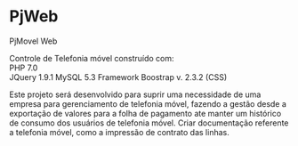 # PjWeb
PjMovel Web

Controle de Telefonia móvel construído com:<br>
PHP 7.0<br>
JQuery 1.9.1
MySQL 5.3
Framework Boostrap v. 2.3.2 (CSS)


Este projeto será desenvolvido para suprir uma necessidade de uma empresa para gerenciamento de telefonia móvel, fazendo a gestão desde a exportação de valores para a folha de pagamento ate manter um histórico de consumo dos usuários de telefonia móvel.
Criar documentação referente a telefonia móvel, como a impressão de contrato das linhas.
